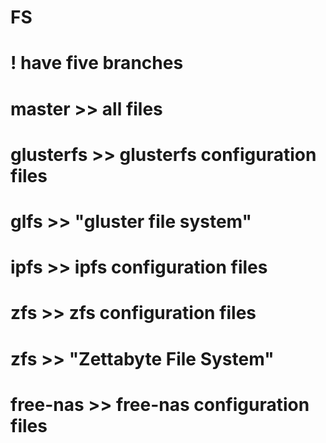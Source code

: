# FS

# ! have five branches
# master >> all files
# glusterfs >> glusterfs configuration files
#           glfs  >>  "gluster file system"
# ipfs >> ipfs configuration files

# zfs >> zfs configuration files
#            zfs  >>  "Zettabyte File System"
# free-nas >> free-nas configuration files
